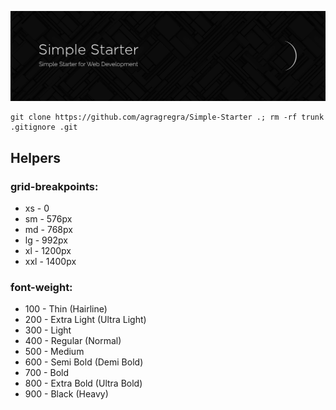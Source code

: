 ![Simple-Starter](https://raw.githubusercontent.com/agragregra/Simple-Starter/main/images/preview.png)
```
git clone https://github.com/agragregra/Simple-Starter .; rm -rf trunk .gitignore .git
```

## Helpers

### grid-breakpoints:

* xs - 0
* sm - 576px
* md - 768px
* lg - 992px
* xl - 1200px
* xxl - 1400px

### font-weight:

* 100 - Thin (Hairline)
* 200 - Extra Light (Ultra Light)
* 300 - Light
* 400 - Regular (Normal)
* 500 - Medium
* 600 - Semi Bold (Demi Bold)
* 700 - Bold
* 800 - Extra Bold (Ultra Bold)
* 900 - Black (Heavy)

